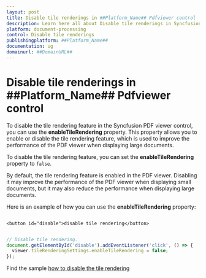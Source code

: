 ```yaml
---
layout: post
title: Disable tile renderings in ##Platform_Name## Pdfviewer control | Syncfusion
description: Learn here all about Disable tile renderings in Syncfusion ##Platform_Name## Pdfviewer control of Syncfusion Essential JS 2 and more.
platform: document-processing
control: Disable tile renderings
publishingplatform: ##Platform_Name##
documentation: ug
domainurl: ##DomainURL##
---
```


# Disable tile renderings in ##Platform_Name## Pdfviewer control

To disable the tile rendering feature in the Syncfusion PDF viewer control, you can use the **enableTileRendering** property. This property allows you to enable or disable the tile rendering feature, which is used to improve the performance of the PDF viewer when displaying large documents.

To disable the tile rendering feature, you can set the **enableTileRendering** property to `false`.

By default, the tile rendering feature is enabled in the PDF viewer. Disabling it may improve the performance of the PDF viewer when displaying small documents, but it may also reduce the performance when displaying large documents.

Here is an example of how you can use the **enableTileRendering** property:

```

<button id="disable">disable tile rendering</button>

```

```javascript

// Disable tile rendering.
document.getElementById('disable').addEventListener('click', () => {
  viewer.tileRenderingSettings.enableTileRendering = false;
});

```

Find the sample [how to disable the tile rendering](https://stackblitz.com/edit/7fefpj-n7pyna?file=index.js)